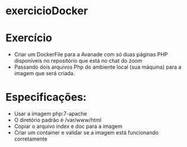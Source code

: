 # exercicioDocker

# Exercício

- Criar um DockerFile para a Avanade com só duas páginas PHP disponíveis no repositório que está no chat do zoom
- Passando dois arquivos Php do ambiente local (sua máquina) para a imagem que será criada.

# Especificações:

- Usar a imagem php:7-apache
- O diretório padrão é /var/www/html
- Copiar o arquivo index e doc para a imagem
- Criar um container e validar se a imagem está funcionando corretamente
